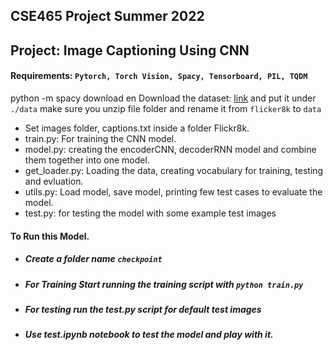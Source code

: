 ## CSE465 Project Summer 2022

## Project: Image Captioning Using CNN 

#### Requirements: `Pytorch, Torch Vision, Spacy, Tensorboard, PIL, TQDM`

python -m spacy download en
Download the dataset: [link](https://www.kaggle.com/dataset/e1cd22253a9b23b073794872bf565648ddbe4f17e7fa9e74766ad3707141adeb) 
and put it under `./data` make sure you unzip file folder and rename it from `flicker8k` to `data`

- Set images folder, captions.txt inside a folder Flickr8k.
- train.py: For training the CNN model.
- model.py: creating the encoderCNN, decoderRNN model and combine them together into one model. 
- get_loader.py: Loading the data, creating vocabulary for training, testing and evluation.
- utils.py: Load model, save model, printing few test cases to evaluate the model.
- test.py: for testing the model with some example test images

#### To Run this Model.
- ##### Create a folder name `checkpoint`
- ##### For Training Start running the training script with `python train.py` 
- ##### For testing run the test.py script for default test images 
- ##### Use test.ipynb notebook to test the model and play with it.

